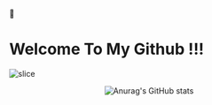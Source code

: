 👋
# Welcome To My Github !!!

![slice](https://capsule-render.vercel.app/api?type=slice&color=EBF5FB&fontSize=60&height=200&text=KimSeungHyun&fontAlign=70&rotate=13&fontAlignY=25&descAlign=70.&descAlignY=44)

<div align="center">

![Anurag's GitHub stats](https://github-readme-stats.vercel.app/api?username=pois689&hide=stars,contribsshow_icons=true&count_private=true&theme=radical&include_all_commits=true)

</div>


